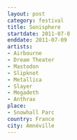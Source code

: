 ```yaml
---
layout: post
category: festival
title: Sonisphere
startdate: 2011-07-8
enddate: 2011-07-09
artists: 
- Airbourne
- Dream Theater
- Mastodon
- Slipknot
- Metallica
- Slayer
- Megadeth
- Anthrax
place: 
- Snowhall Parc
country: France
city: Amnéville
---
```


